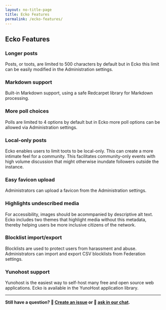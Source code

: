 ```yaml
---
layout: no-title-page
title: Ecko Features
permalink: /ecko-features/
---
```

## Ecko Features

<h3 id="posts">Longer posts</h3>

Posts, or toots, are limited to 500 characters by default but in Ecko this limit can be easily modified in the Administration settings.

<h3 id="markdown">Markdown support</h3>

Built-in Markdown support, using a safe Redcarpet library for Markdown processing.

<h3 id="poll">More poll choices</h3>

Polls are limited to 4 options by default but in Ecko more poll options can be allowed via Administration settings.

<h3 id="local">Local-only posts</h3>

Ecko enables users to limit toots to be local-only. This can create a more intimate feel for a community. This facilitates community-only events with high volume discussion that might otherwise inundate followers outside the instance.

<h3 id="favicon">Easy favicon upload</h3>

Administrators can upload a favicon from the Administration settings.

<h3 id="undescribed">Highlights undescribed media</h3>

For accessibility, images should be acommpanied by descriptive alt text. Ecko includes two themes that highlight media without this metadata, thereby helping users be more inclusive citizens of the network.

<h3 id="blocklist">Blocklist import/export</h3>

Blocklists are used to protect users from harassment and abuse. Administrators can import and export CSV blocklists from Federation settings.

<h3 id="yunohost">Yunohost support</h3>

Yunohost is the easiest way to self-host many free and open source web applications. Ecko is available in the YunoHost application library.

----

**Still have a question? 🚩 [Create an issue](https://github.com/magicstone-dev/magicstone.dev/issues) or 💬 [ask in our chat](https://matrix.to/#/#magicstone:matrix.org).** 
